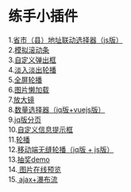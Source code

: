 练手小插件
====
1.<a href="https://lvpangpang.github.io/components/address/demo1.html">省市（县）地址联动选择器（js版）</a><br/>
2.<a href="https://lvpangpang.github.io/components/custom-bar/demo.html">模拟滚动条</a><br/>
3.<a href="https://lvpangpang.github.io/components/custom-pop/demo.html">自定义弹出框</a><br/>
4.<a href="https://lvpangpang.github.io/components/fade-carousel/demo.html">淡入淡出轮播</a><br/>
5.<a href="https://lvpangpang.github.io/components/fullPage/demo.html">全屏轮播</a><br/>
6.<a href="https://lvpangpang.github.io/components/img-lazy/demo.html">图片懒加载</a><br/>
7.<a href="https://lvpangpang.github.io/components/magnifier/demo.html">放大镜</a><br/>
8.<a href="https://lvpangpang.github.io/components/num-control/vue-num.html">数量选择器（jq版+vuejs版）</a><br/>
9.<a href="https://lvpangpang.github.io/components/page/demo.html">jq版分页</a><br/>
10.<a href="https://lvpangpang.github.io/components/prompt-text/demo.html">自定义信息提示框</a><br/>
11.<a href="https://lvpangpang.github.io/components/seamless-carousel/demo.html">轮播</a><br/>
12.<a href="https://lvpangpang.github.io/components/sp/main1.html">移动端无缝轮播（jq版 + js版）</a><br/>
13.<a href="https://lvpangpang.github.io/components/turntable/demo.html">抽奖demo</a><br/>
14.<a href="https://lvpangpang.github.io/components/upload-pictures/demo.html"> 图片在线预览</a><br/>
15.<a href="https://lvpangpang.github.io/components/water-fall/demo1.html"> ajax+瀑布流</a><br/>





